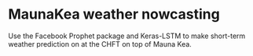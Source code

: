 # MaunaKea weather nowcasting

Use the Facebook Prophet package and Keras-LSTM to make short-term weather prediction on at the CHFT on top of Mauna Kea.
